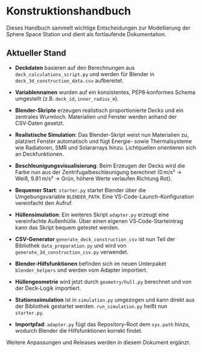 # Konstruktionshandbuch

Dieses Handbuch sammelt wichtige Entscheidungen zur Modellierung der Sphere Space Station und dient als fortlaufende Dokumentation.

## Aktueller Stand

- **Deckdaten** basieren auf den Berechnungen aus `deck_calculations_script.py` und werden für Blender in `deck_3d_construction_data.csv` aufbereitet.
- **Variablennamen** wurden auf ein konsistentes, PEP8‑konformes Schema umgestellt (z.B. `deck_id`, `inner_radius_m`).
- **Blender-Skripte** erzeugen realistisch proportionierte Decks und ein zentrales Wurmloch. Materialien und Fenster werden anhand der CSV‑Daten gesetzt.
- **Realistische Simulation**: Das Blender-Skript weist nun Materialien zu, platziert Fenster automatisch und fügt Energie- sowie Thermalsysteme wie Radiatoren, SMR und Solararrays hinzu. Lichtquellen orientieren sich an Deckfunktionen.
- **Beschleunigungsvisualisierung**: Beim Erzeugen der Decks wird die Farbe nun aus der Zentrifugalbeschleunigung berechnet (0 m/s² → Weiß, 9.81 m/s² → Grün, höhere Werte verlaufen Richtung Rot).
- **Bequemer Start**: `starter.py` startet Blender über die Umgebungsvariable `BLENDER_PATH`. Eine VS-Code-Launch-Konfiguration vereinfacht den Aufruf.
- **Hüllensimulation**: Ein weiteres Skript `adapter.py` erzeugt eine vereinfachte Außenhülle. Über einen eigenen VS‑Code-Starteintrag kann das Skript bequem getestet werden.
- **CSV-Generator** `generate_deck_construction_csv` ist nun Teil der Bibliothek `data_preparation.py` und wird von `generate_3d_construction_csv.py` verwendet.
- **Blender-Hilfsfunktionen** befinden sich im neuen Unterpaket `blender_helpers` und werden vom Adapter importiert.
- **Hüllengeometrie** wird jetzt durch `geometry/hull.py` berechnet und von der
  Deck-Logik importiert.
- **Stationssimulation** ist in `simulation.py` umgezogen und kann direkt aus der
  Bibliothek gestartet werden. `run_simulation.py` heißt nun `starter.py`.

- **Importpfad**: `adapter.py` fügt das Repository-Root dem `sys.path` hinzu,
  wodurch Blender die Hilfsfunktionen korrekt findet.


Weitere Anpassungen und Releases werden in diesem Dokument ergänzt.
